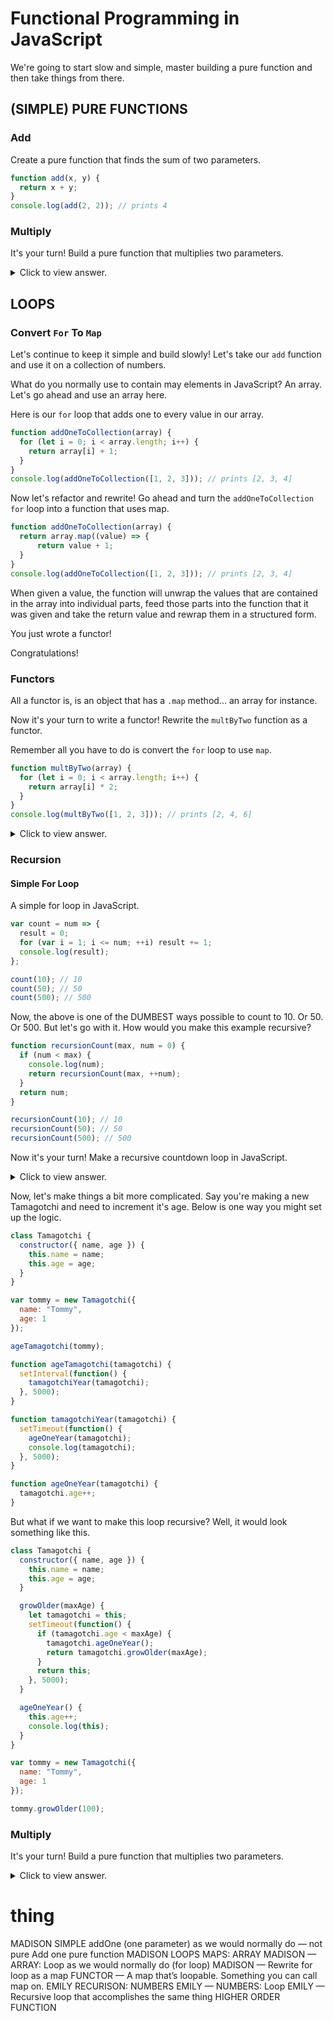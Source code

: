 # Functional Programming in JavaScript

We're going to start slow and simple, master building a pure function and then take things from there.

## (SIMPLE) PURE FUNCTIONS

### Add

Create a pure function that finds the sum of two parameters.

```javascript
function add(x, y) {
  return x + y;
}
console.log(add(2, 2)); // prints 4
```

### Multiply

It's your turn! Build a pure function that multiplies two parameters.

<details><summary>Click to view answer.</summary><p>

```javascript
function multiple(x, y) {
  return x * y;
}
console.log(add(3, 3)); // prints 9
```

</p></details>

## LOOPS

### Convert `For` To `Map`

Let's continue to keep it simple and build slowly! Let's take our `add` function and use it on a collection of numbers.

What do you normally use to contain may elements in JavaScript? An array. Let's go ahead and use an array here.

Here is our `for` loop that adds one to every value in our array.

```javascript
function addOneToCollection(array) {
  for (let i = 0; i < array.length; i++) {
    return array[i] + 1;
  }
}
console.log(addOneToCollection([1, 2, 3])); // prints [2, 3, 4]
```

Now let's refactor and rewrite! Go ahead and turn the `addOneToCollection` `for` loop into a function that uses map.

```javascript
function addOneToCollection(array) {
  return array.map((value) => {
      return value + 1;
  }
}
console.log(addOneToCollection([1, 2, 3])); // prints [2, 3, 4]
```

When given a value, the function will unwrap the values that are contained in the array into individual parts, feed those parts into the function that it was given and take the return value and rewrap them in a structured form.

You just wrote a functor!

Congratulations!

### Functors

All a functor is, is an object that has a `.map` method... an array for instance.

Now it's your turn to write a functor! Rewrite the `multByTwo` function as a functor.

Remember all you have to do is convert the `for` loop to use `map`.

```javascript
function multByTwo(array) {
  for (let i = 0; i < array.length; i++) {
    return array[i] * 2;
  }
}
console.log(multByTwo([1, 2, 3])); // prints [2, 4, 6]
```

<details><summary>Click to view answer.</summary><p>

```javascript
function multByTwo(array) {
  return array.map((value) => {
      return value * 2;
  }
}
console.log(multByTwo([1, 2, 3])); // prints [2, 4, 6]
```

</p></details>

### Recursion

#### Simple For Loop

A simple for loop in JavaScript.

```javascript
var count = num => {
  result = 0;
  for (var i = 1; i <= num; ++i) result += 1;
  console.log(result);
};

count(10); // 10
count(50); // 50
count(500); // 500
```

Now, the above is one of the DUMBEST ways possible to count to 10. Or 50. Or 500. But let's go with it. How would you make this example recursive?

```javascript
function recursionCount(max, num = 0) {
  if (num < max) {
    console.log(num);
    return recursionCount(max, ++num);
  }
  return num;
}

recursionCount(10); // 10
recursionCount(50); // 50
recursionCount(500); // 500
```

Now it's your turn! Make a recursive countdown loop in JavaScript.

<details><summary>Click to view answer.</summary><p>

```javascript
function countdown(num) {
  console.log(num);
  if (num >= 1) {
    countdown(num - 1);
  }
}
```

</p></details>

Now, let's make things a bit more complicated. Say you're making a new Tamagotchi and need to increment it's age. Below is one way you might set up the logic.

```javascript
class Tamagotchi {
  constructor({ name, age }) {
    this.name = name;
    this.age = age;
  }
}

var tommy = new Tamagotchi({
  name: "Tommy",
  age: 1
});

ageTamagotchi(tommy);

function ageTamagotchi(tamagotchi) {
  setInterval(function() {
    tamagotchiYear(tamagotchi);
  }, 5000);
}

function tamagotchiYear(tamagotchi) {
  setTimeout(function() {
    ageOneYear(tamagotchi);
    console.log(tamagotchi);
  }, 5000);
}

function ageOneYear(tamagotchi) {
  tamagotchi.age++;
}
```

But what if we want to make this loop recursive? Well, it would look something like this.

```javascript
class Tamagotchi {
  constructor({ name, age }) {
    this.name = name;
    this.age = age;
  }

  growOlder(maxAge) {
    let tamagotchi = this;
    setTimeout(function() {
      if (tamagotchi.age < maxAge) {
        tamagotchi.ageOneYear();
        return tamagotchi.growOlder(maxAge);
      }
      return this;
    }, 5000);
  }

  ageOneYear() {
    this.age++;
    console.log(this);
  }
}

var tommy = new Tamagotchi({
  name: "Tommy",
  age: 1
});

tommy.growOlder(100);
```

### Multiply

It's your turn! Build a pure function that multiplies two parameters.

<details><summary>Click to view answer.</summary><p>

```javascript
function multiple(x, y) {
  return x * y;
}
console.log(add(3, 3)); // prints 9
```

</p></details>

# thing

MADISON SIMPLE
addOne (one parameter) as we would normally do — not pure
Add one pure function
MADISON LOOPS
MAPS: ARRAY
MADISON — ARRAY: Loop as we would normally do (for loop)
MADISON — Rewrite for loop as a map
FUNCTOR — A map that’s loopable. Something you can call map on.
EMILY RECURISON: NUMBERS
EMILY — NUMBERS: Loop
EMILY — Recursive loop that accomplishes the same thing
HIGHER ORDER FUNCTION
